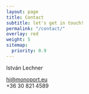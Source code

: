 ```yaml
---
layout: page
title: Contact
subtitle: let's get in touch!
permalink: "/contact/"
overlay: red
weight: 5
sitemap:
  priority: 0.9
---
```

István Lechner

hi@monoport.eu  
\+36 30 821 4589